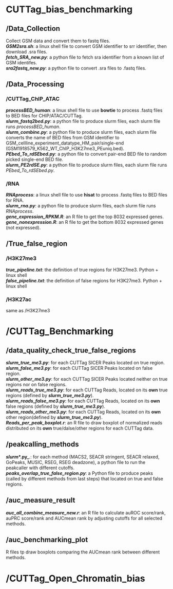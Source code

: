 # CUTTag_bias_benchmarking<br />
## /Data_Collection<br />
Collect GSM data and convert them to fastq files.<br />
***GSM2sra.sh***: a linux shell file to convert GSM identifier to srr identifier, then download .sra files.<br /> 
***fetch_SRA_new.py***: a python file to fetch sra identifier from a known list of GSM identifes.<br />
***sra2fastq_new.py***: a python file to convert .sra files to .fastq files.<br />
## /Data_Processing<br />
### **/CUTTag_ChIP_ATAC**<br />
***processBED_human***: a linux shell file to use **bowtie** to process .fastq files to BED files for CHIP/ATAC/CUTTag.<br />
***slurm_fastq2bed.py***: a python file to produce slurm files, each slurm file runs *processBED_human*.<br />
***slurm_combine.py***: a python file to produce slurm files, each slurm file converts the name of BED files from GSM identifier to GSM_cellline_experiment_datatype_HM_pair/single-end (GSM1918579_K562_WT_ChIP_H3K27me3_PEuniq.bed).<br />
***PEbed_To_rdSEbed.py***: a python file to convert pair-end BED file to random picked single-end BED file.<br />
***slurm_PE2rdSE.py***: a python file to produce slurm files, each slurm file runs *PEbed_To_rdSEbed.py*.<br /> 
### **/RNA**<br />
_**RNAprocess**_: a linux shell file to use **hisat** to process .fastq files to BED files for RNA.<br />
_**slurm_rna.py**_: a python file to produce slurm files, each slurm file runs *RNAprocess*.<br />
_**gene_expression_RPKM.R**_: an R file to get the top 8032 expressed genes.<br />
_**gene_nonexpression.R**_: an R file to get the bottom 8032 expressed genes (not expressed).<br />
## /True_false_region<br />
### /H3K27me3<br />
_**true_pipeline.txt**_: the definition of true regions for H3K27me3. Python + linux shell<br />
_**false_pipeline.txt**_: the definition of false regions for H3K27me3. Python + linux shell<br />
### /H3K27ac<br />
same as /H3K27me3<br />
# /CUTTag_Benchmarking<br />
## /data_quality_check_true_false_regions<br />
_**slurm_true_me3.py**_: for each CUTTag SICER Peaks located on  true region.<br />
_**slurm_false_me3.py**_: for each CUTTag SICER Peaks located on false region.<br />
_**slurm_other_me3.py**_: for each CUTTag SICER Peaks located neither on true regions nor on false regions.<br /> 
_**slurm_reads_true_me3.py**_: for each CUTTag Reads, located on its **own** true regions (defined by _**slurm_true_me3.py**_).<br />
_**slurm_reads_false_me3.py**_: for each CUTTag Reads, located on its **own** false regions (defined by _**slurm_true_me3.py**_).<br />
_**slurm_reads_other_me3.py**_: for each CUTTag Reads, located on its **own** other region(defined by _**slurm_true_me3.py**_).<br />
_**Reads_per_peak_boxplot.r**_: an R file to draw boxplot of normalized reads distributed on its **own** true/dalse/other regions for each CUTTag data.<br />
## /peakcalling_methods<br />
**_slurm_*.py_**.: for each method (MACS2, SEACR stringent, SEACR relaxed, GoPeaks, MUSIC, RSEG, RSEG deadzone), a python file to run the peakcaller with different cutoffs.<br />
_**peaks_overlap_true_false_region.py**_: a Python file to produce peaks (called by different methods from last steps) that located on true and false regions.
## /auc_measure_result<br />
_**auc_all_combine_measure_new.r**_: an R file to calculate auROC score/rank, auPRC score/rank and AUCmean rank by adjusting cutoffs for all selected methods. <br />
## /auc_benchmarking_plot<br />
R files tp draw boxplots comparing the AUCmean rank between different methods.<br />
# /CUTTag_Open_Chromatin_bias<br />

